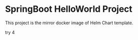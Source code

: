 # SpringBoot HelloWorld Project
 
This project is the mirror docker image of Helm Chart template.

try 4
